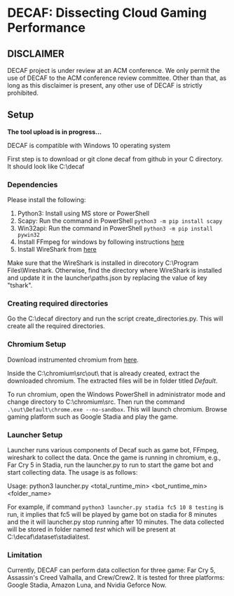 # DECAF: Dissecting Cloud Gaming Performance

## DISCLAIMER

DECAF project is under review at an ACM conference. We only permit the use of DECAF to the ACM conference review committee. Other than that, as long as this disclaimer is present, any other use of DECAF is strictly prohibited.  

## Setup
**The tool upload is in progress...**

DECAF is compatible with Windows 10 operating system

First step is to download or git clone decaf from github in your C directory. It should look like C:\decaf

### Dependencies
Please install the following:
1. Python3: Install using MS store or PowerShell
2. Scapy: Run the command in PowerShell `python3 -m pip install scapy`
3. Win32api: Run the command in PowerShell `python3 -m pip install pywin32`
4. Install FFmpeg for windows by following instructions [here](https://www.gyan.dev/ffmpeg/builds/)
5. Install WireShark from [here](https://www.wireshark.org/download.html)

Make sure that the WireShark is installed in direcotory C:\Program Files\Wireshark\. Otherwise, find the directory where WireShark is installed and update it in the launcher\paths.json by replacing the value of key "tshark".

### Creating required directories
Go the C:\decaf directory and run the script create_directories.py. This will create all the required directories.

### Chromium Setup
Download instrumented chromium from [here](https://drive.google.com/drive/folders/1kpajCHs6q7MhnPUkV23V8aOO2_cyaoPB?usp=sharing).

Inside the C:\chromium\src\out\ that is already created, extract the downloaded chromium. The extracted files will be in folder titled _Default_.

To run chromium, open the Windows PowerShell in administrator mode and change directory to C:\chromium\src\. Then run the command `.\out\Default\chrome.exe --no-sandbox`. This will launch chromium. Browse gaming platform such as Google Stadia and play the game.

### Launcher Setup
Launcher runs various components of Decaf such as game bot, FFmpeg, wireshark to collect the data.
Once the game is running in chromium, e.g., Far Cry 5 in Stadia, run the launcher.py to run to start the game bot and start collecting data. The usage is as follows:

Usage: python3 launcher.py <platform> <game> <total_runtime_min> <bot_runtime_min> <folder_name>

For example, if command `python3 launcher.py stadia fc5 10 8 testing` is run, it implies that fc5 will be played by game bot on stadia for 8 minutes and the it will launcher.py stop running after 10 minutes. The data collected will be stored in folder named _test_ which will be present at C:\decaf\dataset\stadia\test.
  
### Limitation
Currently, DECAF can perform data collection for three game: Far Cry 5, Assassin's Creed Valhalla, and Crew/Crew2. It is tested for three platforms: Google Stadia, Amazon Luna, and Nvidia Geforce Now.





